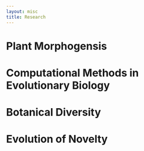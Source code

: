 ```yaml
---
layout: misc
title: Research
---
```


# Plant Morphogensis

# Computational Methods in Evolutionary Biology 

# Botanical Diversity

# Evolution of Novelty
